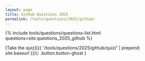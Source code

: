 ```yaml
---
layout: page
title: GitHub Questions 2025
permalink: /tools/questions/2025/github/
---
```


{% include tools/questions/questions-list.html questions=site.questions_2025_github %}

[Take the quiz]({{ '/tools/questions/2025/github/quiz/'  | prepend: site.baseurl }}){: .button.button-ghost }
